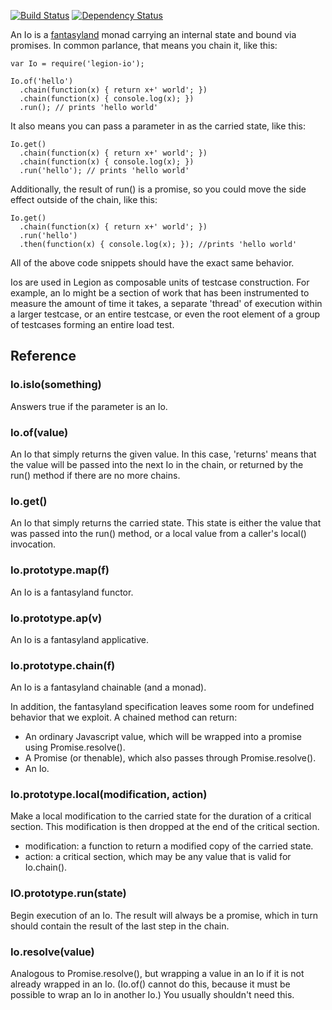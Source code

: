 
[![Build Status](https://travis-ci.org/lane-webperformance/legion-io.svg?branch=master)](https://travis-ci.org/lane-webperformance/legion-io)
[![Dependency Status](https://gemnasium.com/badges/github.com/lane-webperformance/legion-io.svg)](https://gemnasium.com/github.com/lane-webperformance/legion-io)

An Io is a
[fantasyland](https://github.com/fantasyland/fantasy-land) monad carrying an
internal state and bound via promises. In common parlance, that means you
chain it, like this:

	var Io = require('legion-io');

	Io.of('hello')
	  .chain(function(x) { return x+' world'; })
	  .chain(function(x) { console.log(x); })
	  .run(); // prints 'hello world'

It also means you can pass a parameter in as the carried state, like this:

	Io.get()
	  .chain(function(x) { return x+' world'; })
	  .chain(function(x) { console.log(x); })
	  .run('hello'); // prints 'hello world'

Additionally, the result of run() is a promise, so you could move the side
effect outside of the chain, like this:

	Io.get()
	  .chain(function(x) { return x+' world'; })
	  .run('hello')
	  .then(function(x) { console.log(x); }); //prints 'hello world'

All of the above code snippets should have the exact same behavior.

Ios are used in Legion as composable units of testcase construction.
For example, an Io might be a section of work that has been instrumented
to measure the amount of time it takes, a separate 'thread' of execution
within a larger testcase, or an entire testcase, or even the root element
of a group of testcases forming an entire load test.

Reference
---------

### Io.isIo(something)

Answers true if the parameter is an Io.

### Io.of(value)

An Io that simply returns the given value. In this case, 'returns' means that
the value will be passed into the next Io in the chain, or returned by the
run() method if there are no more chains.

### Io.get()

An Io that simply returns the carried state. This state is either the value
that was passed into the run() method, or a local value from a caller's
local() invocation.

### Io.prototype.map(f)

An Io is a fantasyland functor.

### Io.prototype.ap(v)

An Io is a fantasyland applicative.

### Io.prototype.chain(f)

An Io is a fantasyland chainable (and a monad).

In addition, the fantasyland specification leaves some room for undefined
behavior that we exploit. A chained method can return:

* An ordinary Javascript value, which will be wrapped into a promise using
Promise.resolve().
* A Promise (or thenable), which also passes through Promise.resolve().
* An Io.

### Io.prototype.local(modification, action)

Make a local modification to the carried state for the duration of a critical
section. This modification is then dropped at the end of the critical section.

* modification: a function to return a modified copy of the carried state.
* action: a critical section, which may be any value that is valid for
Io.chain().

### IO.prototype.run(state)

Begin execution of an Io. The result will always be a promise, which in turn
should contain the result of the last step in the chain.

### Io.resolve(value)

Analogous to Promise.resolve(), but wrapping a value in an Io if it is not
already wrapped in an Io. (Io.of() cannot do this, because it must be possible
to wrap an Io in another Io.) You usually shouldn't need this.
